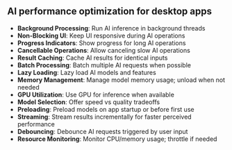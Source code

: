## AI performance optimization for desktop apps

- **Background Processing**: Run AI inference in background threads
- **Non-Blocking UI**: Keep UI responsive during AI operations
- **Progress Indicators**: Show progress for long AI operations
- **Cancellable Operations**: Allow canceling slow AI operations
- **Result Caching**: Cache AI results for identical inputs
- **Batch Processing**: Batch multiple AI requests when possible
- **Lazy Loading**: Lazy load AI models and features
- **Memory Management**: Manage model memory usage; unload when not needed
- **GPU Utilization**: Use GPU for inference when available
- **Model Selection**: Offer speed vs quality tradeoffs
- **Preloading**: Preload models on app startup or before first use
- **Streaming**: Stream results incrementally for faster perceived performance
- **Debouncing**: Debounce AI requests triggered by user input
- **Resource Monitoring**: Monitor CPU/memory usage; throttle if needed
